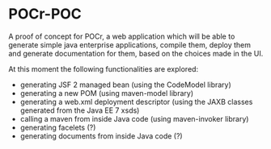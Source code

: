 POCr-POC
========
A proof of concept for POCr, a web application which will be able to generate simple java enterprise applications, compile them, deploy them and generate documentation for them, based on the choices made in the UI.

At this moment the following functionalities are explored:
- generating JSF 2 managed bean (using the CodeModel library)
- generating a new POM (using maven-model library)
- generating a web.xml deployment descriptor (using the JAXB classes generated from the Java EE 7 xsds) 
- calling a maven from inside Java code (using maven-invoker library)
- generating facelets (?)
- generating documents from inside Java code (?)
